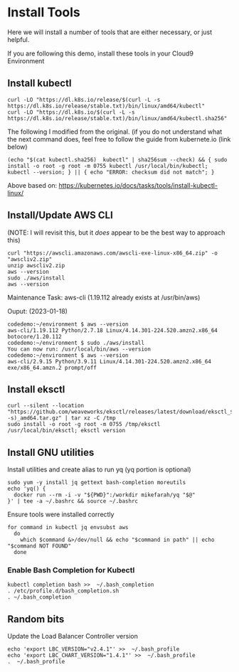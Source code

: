 # Install Tools
Here we will install a number of tools that are either necessary, or just helpful.

If you are following this demo, install these tools in your Cloud9 Environment
## Install kubectl
```
curl -LO "https://dl.k8s.io/release/$(curl -L -s https://dl.k8s.io/release/stable.txt)/bin/linux/amd64/kubectl"
curl -LO "https://dl.k8s.io/$(curl -L -s https://dl.k8s.io/release/stable.txt)/bin/linux/amd64/kubectl.sha256"
```
The following I modified from the original.  (if you do not understand what the next command does, feel free to follow the guide from kubernete.io (link below)  
```
(echo "$(cat kubectl.sha256)  kubectl" | sha256sum --check) && { sudo install -o root -g root -m 0755 kubectl /usr/local/bin/kubectl; kubectl --version; } || { echo "ERROR: checksum did not match"; }

```
Above based on: https://kubernetes.io/docs/tasks/tools/install-kubectl-linux/

## Install/Update AWS CLI

(NOTE:  I will revisit this, but it *does* appear to be the best way to approach this)
```
curl "https://awscli.amazonaws.com/awscli-exe-linux-x86_64.zip" -o "awscliv2.zip"
unzip awscliv2.zip
aws --version
sudo ./aws/install
aws --version
```
Maintenance Task:  aws-cli (1.19.112 already exists at /usr/bin/aws)  

Ouput: (2023-01-18)
```
codedemo:~/environment $ aws --version
aws-cli/1.19.112 Python/2.7.18 Linux/4.14.301-224.520.amzn2.x86_64 botocore/1.20.112
codedemo:~/environment $ sudo ./aws/install 
You can now run: /usr/local/bin/aws --version
codedemo:~/environment $ aws --version
aws-cli/2.9.15 Python/3.9.11 Linux/4.14.301-224.520.amzn2.x86_64 exe/x86_64.amzn.2 prompt/off
```

## Install eksctl
```
curl --silent --location "https://github.com/weaveworks/eksctl/releases/latest/download/eksctl_$(uname -s)_amd64.tar.gz" | tar xz -C /tmp
sudo install -o root -g root -m 0755 /tmp/eksctl /usr/local/bin/eksctl; eksctl version
```

## Install GNU utilities

Install utilities and create alias to run yq (yq portion is optional)
```
sudo yum -y install jq gettext bash-completion moreutils
echo 'yq() {
  docker run --rm -i -v "${PWD}":/workdir mikefarah/yq "$@"
}' | tee -a ~/.bashrc && source ~/.bashrc
```

Ensure tools were installed correctly
```
for command in kubectl jq envsubst aws
  do
    which $command &>/dev/null && echo "$command in path" || echo "$command NOT FOUND"
  done
```

### Enable Bash Completion for Kubectl
```
kubectl completion bash >>  ~/.bash_completion
. /etc/profile.d/bash_completion.sh
. ~/.bash_completion
```

## Random bits
Update the Load Balancer Controller version
```
echo 'export LBC_VERSION="v2.4.1"' >>  ~/.bash_profile
echo 'export LBC_CHART_VERSION="1.4.1"' >>  ~/.bash_profile
.  ~/.bash_profile
```
